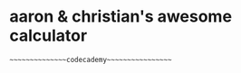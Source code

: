 # aaron & christian's awesome calculator

~~~~~~~~~~~~~~~~~~~~~~~~~~~~~~~~~~~~~~~~
~~~~~~~~~~~~~~codecademy~~~~~~~~~~~~~~~~
~~~~~~~~~~~~~~~~~~~~~~~~~~~~~~~~~~~~~~~~